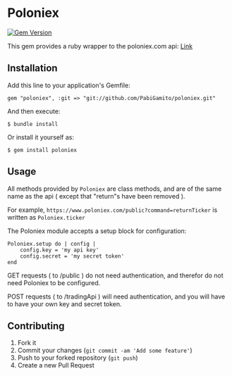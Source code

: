 # Poloniex

[![Gem Version](https://badge.fury.io/rb/poloniex.png)](http://badge.fury.io/rb/poloniex)

This gem provides a ruby wrapper to the poloniex.com api: [Link](https://poloniex.com/api)
## Installation

Add this line to your application's Gemfile:

    gem "poloniex", :git => "git://github.com/PabiGamito/poloniex.git"

And then execute:

    $ bundle install

Or install it yourself as:

    $ gem install poloniex

## Usage

All methods provided by ```Poloniex``` are class methods, and are of the same name as the api ( except that "return"s have been removed ).

For example, ```https://www.poloniex.com/public?command=returnTicker``` is written as ```Poloniex.ticker```

The Poloniex module accepts a setup block for configuration:

```
Poloniex.setup do | config |
    config.key = 'my api key'
    config.secret = 'my secret token'
end
```

GET requests ( to /public ) do not need authentication, and therefor do not need Poloniex to be configured.

POST requests ( to /tradingApi ) will need authentication, and you will have to have your own key and secret token.



## Contributing

1. Fork it
2. Commit your changes (`git commit -am 'Add some feature'`)
3. Push to your forked repository (`git push`)
4. Create a new Pull Request
